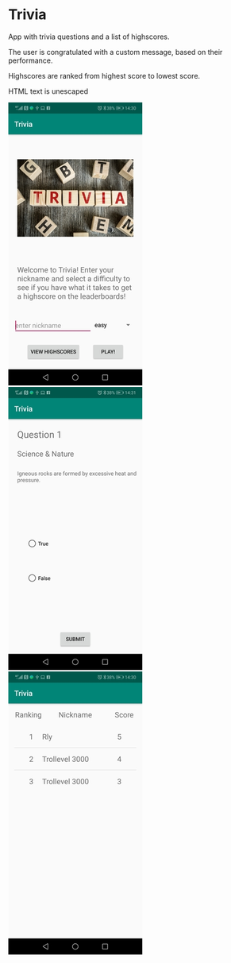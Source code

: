 # Trivia
App with trivia questions and a list of highscores. 

The user is congratulated with a custom message, based on their performance.

Highscores are ranked from highest score to lowest score.

HTML text is unescaped

![Alt text](/Main.jpg?raw=true "Portrait")
![Alt text](/Question.jpg?raw=true "Portrait")
![Alt text](/HighScores.jpg?raw=true "Portrait")
